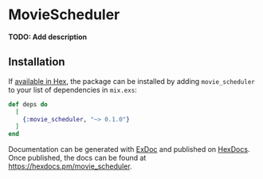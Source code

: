 # MovieScheduler

**TODO: Add description**

## Installation

If [available in Hex](https://hex.pm/docs/publish), the package can be installed
by adding `movie_scheduler` to your list of dependencies in `mix.exs`:

```elixir
def deps do
  [
    {:movie_scheduler, "~> 0.1.0"}
  ]
end
```

Documentation can be generated with [ExDoc](https://github.com/elixir-lang/ex_doc)
and published on [HexDocs](https://hexdocs.pm). Once published, the docs can
be found at <https://hexdocs.pm/movie_scheduler>.

